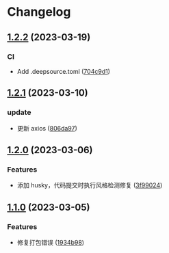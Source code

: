 # Changelog

## [1.2.2](https://github.com/School-of-Website-Engineering/Vue3-project-template/compare/v1.2.1...v1.2.2) (2023-03-19)

### CI

-   Add .deepsource.toml ([704c9d1](https://github.com/School-of-Website-Engineering/Vue3-project-template/commit/704c9d1fee382cc71805450dceddd6b166555809))

## [1.2.1](https://github.com/School-of-Website-Engineering/Vue3-project-template/compare/v1.2.0...v1.2.1) (2023-03-10)

### update

-   更新 axios ([806da97](https://github.com/School-of-Website-Engineering/Vue3-project-template/commit/806da979feecdc7aad71c14b03da1a4174dcfd32))

## [1.2.0](https://github.com/School-of-Website-Engineering/Vue3-project-template/compare/v1.1.0...v1.2.0) (2023-03-06)

### Features

-   添加 husky，代码提交时执行风格检测修复 ([3f99024](https://github.com/School-of-Website-Engineering/Vue3-project-template/commit/3f99024e4e6100aeb28ec46f0b6fe2e62c628842))

## [1.1.0](https://github.com/School-of-Website-Engineering/Vue3-project-template/compare/v1.0.0...v1.1.0) (2023-03-05)

### Features

-   修复打包错误 ([1934b98](https://github.com/School-of-Website-Engineering/Vue3-project-template/commit/1934b9802dd49c84236c9d0f572bba6432607f25))

